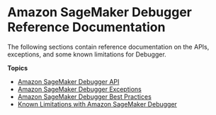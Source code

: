 # Amazon SageMaker Debugger Reference Documentation<a name="debugger-reference"></a>

The following sections contain reference documentation on the APIs, exceptions, and some known limitations for Debugger\.

**Topics**
+ [Amazon SageMaker Debugger API](debugger-apis.md)
+ [Amazon SageMaker Debugger Exceptions](debugger-exceptions.md)
+ [Amazon SageMaker Debugger Best Practices](debugger-best-practices.md)
+ [Known Limitations with Amazon SageMaker Debugger](debugger-known-limitations.md)